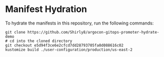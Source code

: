 # Manifest Hydration

To hydrate the manifests in this repository, run the following commands:

```shell
git clone https://github.com/Shirly8/argocon-gitops-promoter-hydrate-demo
# cd into the cloned directory
git checkout e5d94f3ce6e2cfcd7dd28793705fa0d088616c02
kustomize build ./user-configuration/production/us-east-2
```
